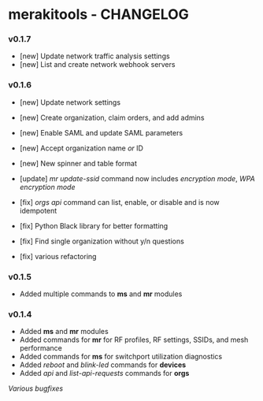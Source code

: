 # merakitools - CHANGELOG
### v0.1.7
 - [new] Update network traffic analysis settings
 - [new] List and create network webhook servers

### v0.1.6
 - [new] Update network settings
 - [new] Create organization, claim orders, and add admins
 - [new] Enable SAML and update SAML parameters
 - [new] Accept organization name *or* ID
 - [new] New spinner and table format

 - [update] *mr update-ssid* command now includes *encryption mode*, *WPA encryption mode*

 - [fix] *orgs api* command can list, enable, or disable and is now idempotent
 - [fix] Python Black library for better formatting
 - [fix] Find single organization without y/n questions
 - [fix] various refactoring

### v0.1.5
 - Added multiple commands to **ms** and **mr** modules

### v0.1.4
 - Added **ms** and **mr** modules
 - Added commands for **mr** for RF profiles, RF settings, SSIDs, and mesh performance
 - Added commands for **ms** for switchport utilization diagnostics
 - Added *reboot* and *blink-led* commands for **devices**
 - Added *api* and *list-api-requests* commands for **orgs**

 *Various bugfixes*